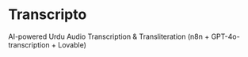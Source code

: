 # Transcripto
AI-powered Urdu Audio Transcription &amp; Transliteration (n8n + GPT-4o-transcription + Lovable)
